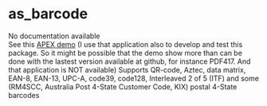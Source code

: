 # as_barcode

No documentation available  
See this [APEX demo](https://apex.oracle.com/pls/apex/f?p=156013)
(I use that application also to develop and test this package. So it might be possible that the demo show more than can be done with the lastest version available at github, for instance PDF417. And that application is NOT available)
Supports QR-code, Aztec, data matrix, EAN-8, EAN-13, UPC-A, code39, code128, Interleaved 2 of 5 (ITF) and some (RM4SCC, Australia Post 4-State Customer Code, KIX) postal 4-State barcodes
